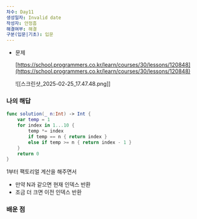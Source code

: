 ```yaml
---
차수: Day11
생성일자: Invalid date
작성자: 안정흠
해결여부: 해결
구분(입문|기초): 입문
---
```

- 문제
    
    [https://school.programmers.co.kr/learn/courses/30/lessons/120848](https://school.programmers.co.kr/learn/courses/30/lessons/120848)
    
    ![[스크린샷_2025-02-25_17.47.48.png]]
    

### 나의 해답

```Swift
func solution(_ n:Int) -> Int {
    var temp = 1
    for index in 1...10 {
        temp *= index
        if temp == n { return index }
        else if temp >= n { return index - 1 }
    }
    return 0
}
```

1부터 팩토리얼 계산을 해주면서

- 만약 N과 같으면 현재 인덱스 반환
- 조금 더 크면 이전 인덱스 반환

### 배운 점
